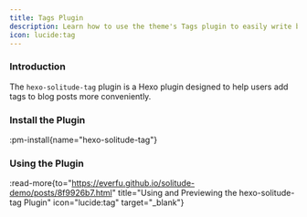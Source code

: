 ```yaml
---
title: Tags Plugin
description: Learn how to use the theme's Tags plugin to easily write blog posts.
icon: lucide:tag
---
```


### Introduction

The `hexo-solitude-tag` plugin is a Hexo plugin designed to help users add tags to blog posts more conveniently.

### Install the Plugin

:pm-install{name="hexo-solitude-tag"}

### Using the Plugin

:read-more{to="https://everfu.github.io/solitude-demo/posts/8f9926b7.html" title="Using and Previewing the hexo-solitude-tag Plugin" icon="lucide:tag" target="_blank"}
